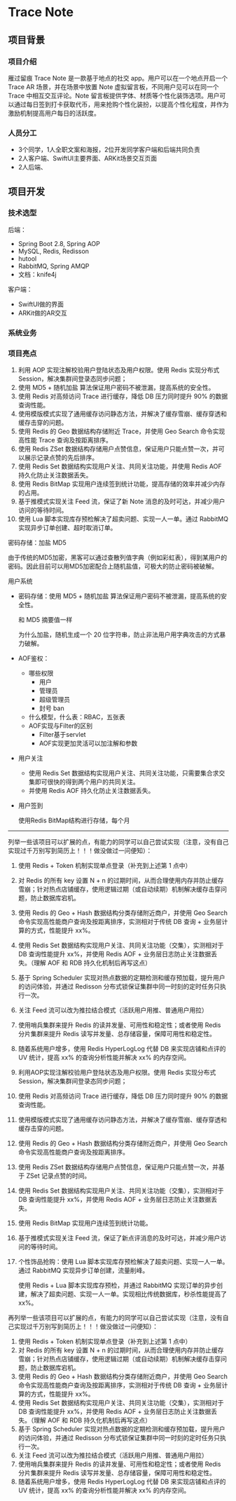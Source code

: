 # Trace Note

## 项目背景

### 项目介绍

雁过留痕 Trace Note 是一款基于地点的社交 app。用户可以在一个地点开启一个 Trace AR 场景，并在场景中放置 Note 虚拟留言板，不同用户见可以在同一个 Trace 中相互交互评论。Note 留言板提供字体、材质等个性化装饰选项。用户可以通过每日签到打卡获取代币，用来抢购个性化装扮，以提高个性化程度，并作为激励机制提高用户每日的活跃度。

### 人员分工

- 3个同学，1人全职文案和海报，2位开发同学客户端和后端共同负责
- 2人客户端、SwiftUI主要界面、ARKit场景交互页面
- 2人后端、

## 项目开发

### 技术选型

后端：

- Spring Boot 2.8, Spring AOP
- MySQL, Redis, Redisson
- hutool
- RabbitMQ, Spring AMQP
- 文档：knife4j

客户端：

- SwiftUI做的界面
- ARKit做的AR交互

### 系统业务





### 项目亮点

1. 利用 AOP 实现注解校验用户登陆状态及用户权限。使用 Redis 实现分布式 Session，解决集群间登录态同步问题；
1. 使用 MD5 + 随机加盐 算法保证用户密码不被泄漏，提高系统的安全性。
2. 使用 Redis 对高频访问 Trace 进行缓存，降低 DB 压力同时提升 90% 的数据查询性能。
3. 使用模版模式实现了通用缓存访问静态方法，并解决了缓存雪崩、缓存穿透和缓存击穿的问题。
4. 使用 Redis 的 Geo 数据结构存储附近 Trace，并使用 Geo Search 命令实现高性能 Trace 查询及按距离排序。
5. 使用 Redis ZSet 数据结构存储用户点赞信息，保证用户只能点赞一次，并可以展示记录点赞的先后排序。
6. 使用 Redis Set 数据结构实现用户关注、共同关注功能，并使用 Redis AOF 持久化防止关注数据丢失。
7. 使用 Redis BitMap 实现用户连续签到统计功能，提高存储的效率并减少内存的占用。
8. 基于推模式实现关注 Feed 流，保证了新 Note 消息的及时可达，并减少用户访问的等待时间。
9. 使用 Lua 脚本实现库存预检解决了超卖问题、实现一人一单。通过 RabbitMQ 实现异步订单创建、超时取消订单。

密码存储：加盐 MD5



由于传统的MD5加密，黑客可以通过查散列值字典（例如彩虹表），得到某用户的密码。因此目前可以用MD5加密配合上随机盐值，可极大的防止密码被破解。

用户系统

- 密码存储：使用 MD5 + 随机加盐 算法保证用户密码不被泄漏，提高系统的安全性。

  和 MD5 摘要值一样

  为什么加盐，随机生成一个 20 位字符串，防止非法用户用字典攻击的方式暴力破解。

- AOF鉴权：

  - 哪些权限
    - 用户
    - 管理员
    - 超级管理员
    - 封号 ban
  - 什么模型，什么表：RBAC，五张表
  - AOF实现与Filter的区别
    - Filter基于servlet
    - AOF实现更加灵活可以加注解和参数

- 用户关注

  - 使用 Redis Set 数据结构实现用户关注、共同关注功能，只需要集合求交集即可很快的得到两个用户的共同关注。
  - 并使用 Redis AOF 持久化防止关注数据丢失。

- 用户签到

  使用Redis BitMap结构进行存储，每个月





---



列举一些该项目可以扩展的点，有能力的同学可以自己尝试实现（注意，没有自己实现过千万别写到简历上！！！做没做过一问便知）：

1. 使用 Redis + Token 机制实现单点登录（补充到上述第 1 点中）
2. 对 Redis 的所有 key 设置 N + n 的过期时间，从而合理使用内存并防止缓存雪崩；针对热点店铺缓存，使用逻辑过期（或自动续期）机制解决缓存击穿问题，防止数据库宕机。
3. 使用 Redis 的 Geo + Hash 数据结构分类存储附近商户，并使用 Geo Search 命令实现高性能商户查询及按距离排序，实测相对于传统 DB 查询 + 业务层计算的方式，性能提升 xx%。
4. 使用 Redis Set 数据结构实现用户关注、共同关注功能（交集），实测相对于 DB 查询性能提升 xx%，并使用 Redis AOF + 业务层日志防止关注数据丢失。（理解 AOF 和 RDB 持久化机制后再写这点）
5. 基于 Spring Scheduler 实现对热点数据的定期检测和缓存预加载，提升用户的访问体验，并通过 Redisson 分布式锁保证集群中同一时刻的定时任务只执行一次。
6. 关注 Feed 流可以改为推拉结合模式（活跃用户用推、普通用户用拉）
7. 使用哨兵集群来提升 Redis 的读并发量、可用性和稳定性；或者使用 Redis 分片集群来提升 Redis 读写并发量、总存储容量，保障可用性和稳定性。
8. 随着系统用户增多，使用 Redis HyperLogLog 代替 DB 来实现店铺和点评的 UV 统计，提高 xx% 的查询分析性能并解决 xx% 的内存空间。



1. 利用AOP实现注解校验用户登陆状态及用户权限。使用 Redis 实现分布式 Session，解决集群间登录态同步问题；

2. 使用 Redis 对高频访问 Trace 进行缓存，降低 DB 压力同时提升 90% 的数据查询性能。

3. 使用模版模式实现了通用缓存访问静态方法，并解决了缓存雪崩、缓存穿透和缓存击穿的问题。

4. 使用 Redis 的 Geo + Hash 数据结构分类存储附近商户，并使用 Geo Search 命令实现高性能商户查询及按距离排序。

5. 使用 Redis ZSet 数据结构存储用户点赞信息，保证用户只能点赞一次，并基于 ZSet 记录点赞的时间。

6. 使用 Redis Set 数据结构实现用户关注、共同关注功能（交集），实测相对于 DB 查询性能提升 xx%，并使用 Redis AOF + 业务层日志防止关注数据丢失。

7. 使用 Redis BitMap 实现用户连续签到统计功能。

8. 基于推模式实现关注 Feed 流，保证了新点评消息的及时可达，并减少用户访问的等待时间。

9. 个性饰品抢购：使用 Lua 脚本实现库存预检解决了超卖问题、实现一人一单。通过 RabbitMQ 实现异步订单创建，流量削峰。

   使用 Redis + Lua 脚本实现库存预检，并通过 RabbitMQ 实现订单的异步创建，解决了超卖问题、实现一人一单。实现相比传统数据库，秒杀性能提高了 xx%。



再列举一些该项目可以扩展的点，有能力的同学可以自己尝试实现（注意，没有自己实现过千万别写到简历上！！！做没做过一问便知）：



1. 使用 Redis + Token 机制实现单点登录（补充到上述第 1 点中）
2. 对 Redis 的所有 key 设置 N + n 的过期时间，从而合理使用内存并防止缓存雪崩；针对热点店铺缓存，使用逻辑过期（或自动续期）机制解决缓存击穿问题，防止数据库宕机。
3. 使用 Redis 的 Geo + Hash 数据结构分类存储附近商户，并使用 Geo Search 命令实现高性能商户查询及按距离排序，实测相对于传统 DB 查询 + 业务层计算的方式，性能提升 xx%。
4. 使用 Redis Set 数据结构实现用户关注、共同关注功能（交集），实测相对于 DB 查询性能提升 xx%，并使用 Redis AOF + 业务层日志防止关注数据丢失。（理解 AOF 和 RDB 持久化机制后再写这点）
5. 基于 Spring Scheduler 实现对热点数据的定期检测和缓存预加载，提升用户的访问体验，并通过 Redisson 分布式锁保证集群中同一时刻的定时任务只执行一次。
6. 关注 Feed 流可以改为推拉结合模式（活跃用户用推、普通用户用拉）
7. 使用哨兵集群来提升 Redis 的读并发量、可用性和稳定性；或者使用 Redis 分片集群来提升 Redis 读写并发量、总存储容量，保障可用性和稳定性。
8. 随着系统用户增多，使用 Redis HyperLogLog 代替 DB 来实现店铺和点评的 UV 统计，提高 xx% 的查询分析性能并解决 xx% 的内存空间。


